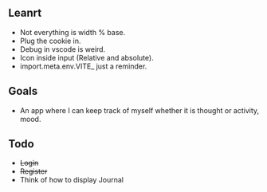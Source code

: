 ## Leanrt

- Not everything is width % base.
- Plug the cookie in.
- Debug in vscode is weird.
- Icon inside input (Relative and absolute).
- import.meta.env.VITE_ just a reminder.

## Goals

- An app where I can keep track of myself whether it is thought or activity, mood.

## Todo

- ~~Login~~
- ~~Register~~
- Think of how to display Journal
